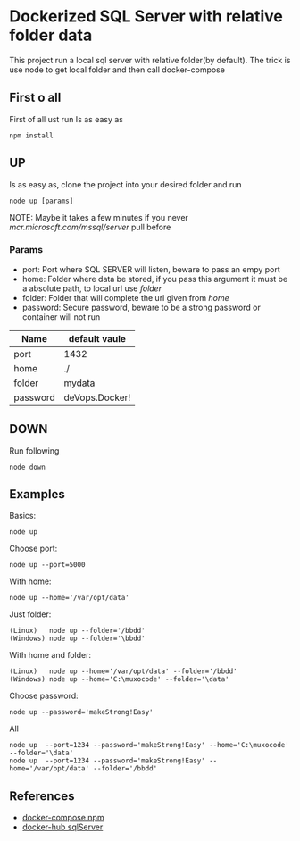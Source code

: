 # Dockerized SQL Server with relative folder data
This project run a local sql server with relative folder(by default). The trick is use node to get local folder and then call docker-compose
## First o all
First of all ust run
Is as easy as
```shell
npm install
```
## UP
Is as easy as, clone the project into your desired folder and run
```shell
node up [params]
```
NOTE: Maybe it takes a few minutes if you never *mcr.microsoft.com/mssql/server* pull before
### Params
- port: Port where SQL SERVER will listen, beware to pass an empy port
- home: Folder where data be stored, if you pass this argument it must be a absolute path, to local url use *folder*
- folder: Folder that will complete the url given from *home*
- password: Secure password, beware to be a strong password or container will not run

| Name                 | default vaule       |
|----------------------|---------------------|
|    port              |  1432               |    
|    home              |  ./                 |    
|    folder            |  mydata             |
|    password          |  deVops.Docker!     |
## DOWN
Run following
```shell
node down
```
## Examples
Basics:
```shell
node up
```
Choose port:
```shell
node up --port=5000
```
With home:
```shell
node up --home='/var/opt/data'
```
Just folder:
```shell
(Linux)   node up --folder='/bbdd'
(Windows) node up --folder='\bbdd'
```
With home and folder:
```shell
(Linux)   node up --home='/var/opt/data' --folder='/bbdd'
(Windows) node up --home='C:\muxocode' --folder='\data'
```
Choose password:
```shell
node up --password='makeStrong!Easy'
```
All
```shell
node up  --port=1234 --password='makeStrong!Easy' --home='C:\muxocode' --folder='\data'
node up  --port=1234 --password='makeStrong!Easy' --home='/var/opt/data' --folder='/bbdd'
```
## References
- [docker-compose npm](https://www.npmjs.com/package/docker-compose)
- [docker-hub sqlServer](https://hub.docker.com/_/microsoft-mssql-server)


